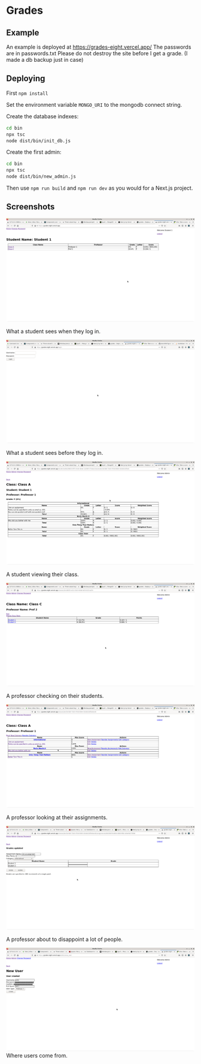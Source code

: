 # Grades

## Example
An example is deployed at https://grades-eight.vercel.app/
The passwords are in passwords.txt
Please do not destroy the site before I get a grade. (I made a db backup just in case)

## Deploying
First `npm install`

Set the environment variable `MONGO_URI` to the mongodb connect string.

Create the database indexes:
```bash
cd bin
npx tsc
node dist/bin/init_db.js
```

Create the first admin:
```bash
cd bin
npx tsc
node dist/bin/new_admin.js
```

Then use `npm run build` and `npm run dev` as you would for a Next.js project.

## Screenshots
![Student Overview](/screenshots/student_overview.png?raw=true)

What a student sees when they log in.

![Login](/screenshots/login.png?raw=true)

What a student sees before they log in.

![Student Class](/screenshots/student_example.png?raw=true)

A student viewing their class.

![Professor Overview](/screenshots/professor_class.png?raw=true)

A professor checking on their students.

![Professor Assignments](/screenshots/class_edit.png?raw=true)

A professor looking at their assignments.

![Professor Grades](/screenshots/assignment_edit.png?raw=true)

A professor about to disappoint a lot of people.

![New User](/screenshots/new_user.png?raw=true)
Where users come from.
